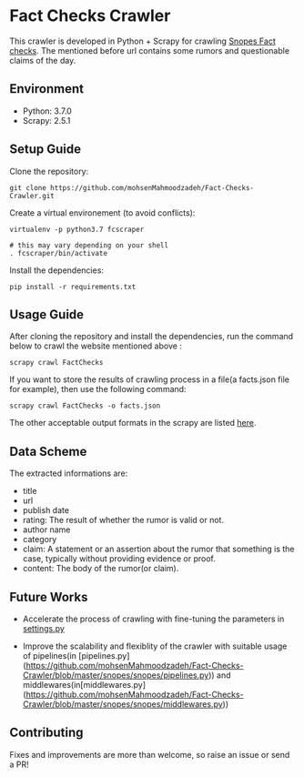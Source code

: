 # Fact Checks Crawler
This crawler is developed in Python + Scrapy for crawling [Snopes Fact checks](https://www.snopes.com/fact-check/). The mentioned before url contains some rumors and questionable claims of the day. 

## Environment
- Python: 3.7.0
- Scrapy: 2.5.1

## Setup Guide
Clone the repository:
```
git clone https://github.com/mohsenMahmoodzadeh/Fact-Checks-Crawler.git
```

Create a virtual environement (to avoid conflicts):
```
virtualenv -p python3.7 fcscraper

# this may vary depending on your shell
. fcscraper/bin/activate 
```

Install the dependencies:
```
pip install -r requirements.txt
```

## Usage Guide
After cloning the repository and install the dependencies, run the command below to crawl the website mentioned above :
```
scrapy crawl FactChecks
```
If you want to store the results of crawling process in a file(a facts.json file for example), then use the following command:
```
scrapy crawl FactChecks -o facts.json
```
The other acceptable output formats in the scrapy are listed [here](https://docs.scrapy.org/en/latest/topics/feed-exports.html).

## Data Scheme
The extracted informations are:
- title
- url
- publish date
- rating: The result of whether the rumor is valid or not.
- author name
- category
- claim: A statement or an assertion about the rumor that something is the case, typically without providing evidence or proof.
- content: The body of the rumor(or claim).

## Future Works

- Accelerate the process of crawling with fine-tuning the parameters in [settings.py](https://github.com/mohsenMahmoodzadeh/Fact-Checks-Crawler/blob/master/snopes/snopes/settings.py)

- Improve the scalability and flexiblity of the crawler with suitable usage of pipelines(in [pipelines.py] (https://github.com/mohsenMahmoodzadeh/Fact-Checks-Crawler/blob/master/snopes/snopes/pipelines.py)) and middlewares(in[middlewares.py] (https://github.com/mohsenMahmoodzadeh/Fact-Checks-Crawler/blob/master/snopes/snopes/middlewares.py))

## Contributing
Fixes and improvements are more than welcome, so raise an issue or send a PR!
